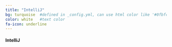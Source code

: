 ```yaml
---
title: "IntelliJ"
bg: turquoise  #defined in _config.yml, can use html color like '#0fbfcf'
color: white   #text color
fa-icon: underline
---
```


#### IntelliJ
